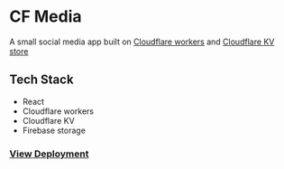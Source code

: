 # CF Media

A small social media app built on [Cloudflare workers](https://developers.cloudflare.com/workers/) and [Cloudflare KV store](https://developers.cloudflare.com/workers/runtime-apis/kv)

## Tech Stack

- React
- Cloudflare workers
- Cloudflare KV
- Firebase storage

### [View Deployment](https://cfmedia.pages.dev/)
